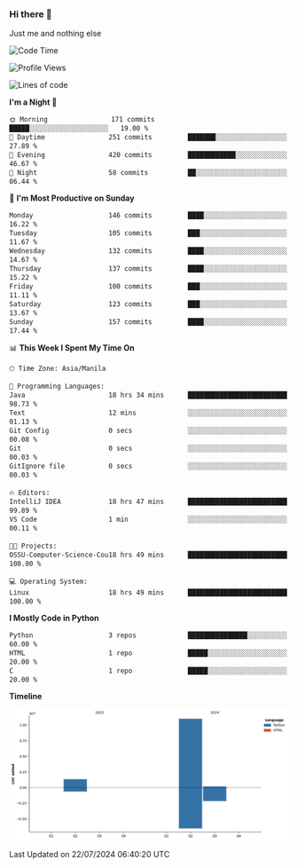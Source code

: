 ### Hi there 👋

Just me and nothing else


<!--START_SECTION:waka-->
![Code Time](http://img.shields.io/badge/Code%20Time-522%20hrs%2047%20mins-blue)

![Profile Views](http://img.shields.io/badge/Profile%20Views-6-blue)

![Lines of code](https://img.shields.io/badge/From%20Hello%20World%20I%27ve%20Written-12.5%20million%20lines%20of%20code-blue)

**I'm a Night 🦉** 

```text
🌞 Morning                171 commits         █████░░░░░░░░░░░░░░░░░░░░   19.00 % 
🌆 Daytime                251 commits         ███████░░░░░░░░░░░░░░░░░░   27.89 % 
🌃 Evening                420 commits         ████████████░░░░░░░░░░░░░   46.67 % 
🌙 Night                  58 commits          ██░░░░░░░░░░░░░░░░░░░░░░░   06.44 % 
```
📅 **I'm Most Productive on Sunday** 

```text
Monday                   146 commits         ████░░░░░░░░░░░░░░░░░░░░░   16.22 % 
Tuesday                  105 commits         ███░░░░░░░░░░░░░░░░░░░░░░   11.67 % 
Wednesday                132 commits         ████░░░░░░░░░░░░░░░░░░░░░   14.67 % 
Thursday                 137 commits         ████░░░░░░░░░░░░░░░░░░░░░   15.22 % 
Friday                   100 commits         ███░░░░░░░░░░░░░░░░░░░░░░   11.11 % 
Saturday                 123 commits         ███░░░░░░░░░░░░░░░░░░░░░░   13.67 % 
Sunday                   157 commits         ████░░░░░░░░░░░░░░░░░░░░░   17.44 % 
```


📊 **This Week I Spent My Time On** 

```text
🕑︎ Time Zone: Asia/Manila

💬 Programming Languages: 
Java                     18 hrs 34 mins      █████████████████████████   98.73 % 
Text                     12 mins             ░░░░░░░░░░░░░░░░░░░░░░░░░   01.13 % 
Git Config               0 secs              ░░░░░░░░░░░░░░░░░░░░░░░░░   00.08 % 
Git                      0 secs              ░░░░░░░░░░░░░░░░░░░░░░░░░   00.03 % 
GitIgnore file           0 secs              ░░░░░░░░░░░░░░░░░░░░░░░░░   00.03 % 

🔥 Editors: 
IntelliJ IDEA            18 hrs 47 mins      █████████████████████████   99.89 % 
VS Code                  1 min               ░░░░░░░░░░░░░░░░░░░░░░░░░   00.11 % 

🐱‍💻 Projects: 
OSSU-Computer-Science-Cou18 hrs 49 mins      █████████████████████████   100.00 % 

💻 Operating System: 
Linux                    18 hrs 49 mins      █████████████████████████   100.00 % 
```

**I Mostly Code in Python** 

```text
Python                   3 repos             ███████████████░░░░░░░░░░   60.00 % 
HTML                     1 repo              █████░░░░░░░░░░░░░░░░░░░░   20.00 % 
C                        1 repo              █████░░░░░░░░░░░░░░░░░░░░   20.00 % 
```



**Timeline**

![Lines of Code chart](https://raw.githubusercontent.com/brutist/brutist/main/assets/bar_graph.png)


 Last Updated on 22/07/2024 06:40:20 UTC
<!--END_SECTION:waka-->
